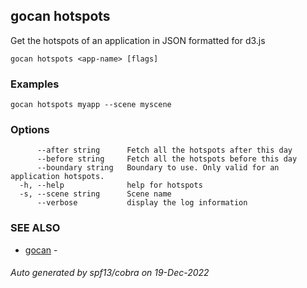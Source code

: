 ## gocan hotspots

Get the hotspots of an application in JSON formatted for d3.js

```
gocan hotspots <app-name> [flags]
```

### Examples

```
gocan hotspots myapp --scene myscene
```

### Options

```
      --after string      Fetch all the hotspots after this day
      --before string     Fetch all the hotspots before this day
      --boundary string   Boundary to use. Only valid for an application hotspots.
  -h, --help              help for hotspots
  -s, --scene string      Scene name
      --verbose           display the log information
```

### SEE ALSO

* [gocan](gocan.md)	 - 

###### Auto generated by spf13/cobra on 19-Dec-2022
